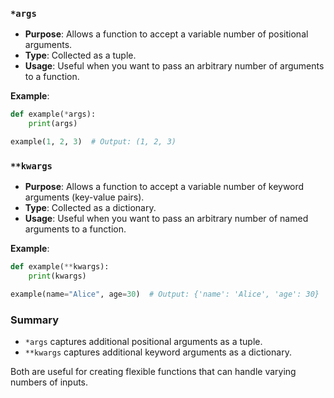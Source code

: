 ### `*args`
- **Purpose**: Allows a function to accept a variable number of positional arguments.
- **Type**: Collected as a tuple.
- **Usage**: Useful when you want to pass an arbitrary number of arguments to a function.

**Example**:
```python
def example(*args):
    print(args)

example(1, 2, 3)  # Output: (1, 2, 3)
```

### `**kwargs`
- **Purpose**: Allows a function to accept a variable number of keyword arguments (key-value pairs).
- **Type**: Collected as a dictionary.
- **Usage**: Useful when you want to pass an arbitrary number of named arguments to a function.

**Example**:
```python
def example(**kwargs):
    print(kwargs)

example(name="Alice", age=30)  # Output: {'name': 'Alice', 'age': 30}
```

### Summary
- `*args` captures additional positional arguments as a tuple.
- `**kwargs` captures additional keyword arguments as a dictionary. 

Both are useful for creating flexible functions that can handle varying numbers of inputs.

